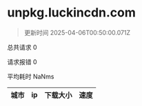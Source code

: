 
  # unpkg.luckincdn.com

  > 更新时间 2025-04-06T00:50:00.071Z
  
  总共请求 0

  请求报错 0

  平均耗时 NaNms

|城市|ip|下载大小|速度|
|-----|----------|---|---|

  